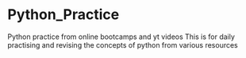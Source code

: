 # Python_Practice
Python practice from online bootcamps and yt videos 
This is for daily practising and revising the concepts of python from various resources 
